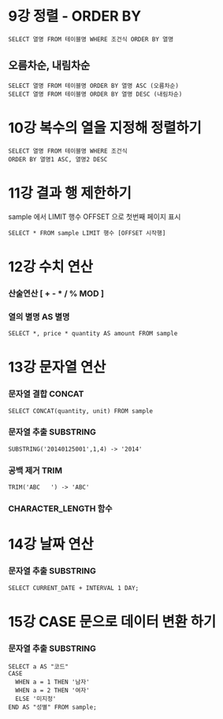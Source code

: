 
# 9강 정렬 - ORDER BY

```MySQL
SELECT 열명 FROM 테이블명 WHERE 조건식 ORDER BY 열명
```

## 오름차순, 내림차순
```MySQL
SELECT 열명 FROM 테이블명 ORDER BY 열명 ASC (오름차순)
SELECT 열명 FROM 테이블명 ORDER BY 열명 DESC (내림차순)
```

# 10강 복수의 열을 지정해 정렬하기
```MySQL
SELECT 열명 FROM 테이블명 WHERE 조건식
ORDER BY 열명1 ASC, 열명2 DESC
```

# 11강 결과 행 제한하기
sample 에서 LIMIT 행수 OFFSET 으로 첫번째 페이지 표시
```MySQL
SELECT * FROM sample LIMIT 행수 [OFFSET 시작행]
```

# 12강 수치 연산
### 산술연산 [ + - * / % MOD ]

### 열의 별명 AS 별명
```MySQL
SELECT *, price * quantity AS amount FROM sample
```

# 13강 문자열 연산

### 문자열 결합 CONCAT
```MySQL
SELECT CONCAT(quantity, unit) FROM sample
```
### 문자열 추출 SUBSTRING
```MySQL
SUBSTRING('20140125001',1,4) -> '2014'
```
### 공백 제거 TRIM
```MySQL
TRIM('ABC   ') -> 'ABC'
```
### CHARACTER_LENGTH 함수

# 14강 날짜 연산
### 문자열 추출 SUBSTRING
```MySQL
SELECT CURRENT_DATE + INTERVAL 1 DAY;
```

# 15강 CASE 문으로 데이터 변환 하기
### 문자열 추출 SUBSTRING
```MySQL
SELECT a AS "코드"
CASE 
  WHEN a = 1 THEN '남자'
  WHEN a = 2 THEN '여자'
  ELSE '미지정'
END AS "성별" FROM sample;
```


